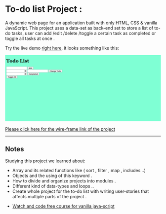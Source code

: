 # To-do list Project :

A dynamic web page for an application built with only HTML, CSS & vanilla JavaScript. This project uses a data-set as back-end set to store a list of to-do tasks, user can add /edit /delete /toggle a certain task as completed or toggle all tasks at once .

Try the live demo [right here](https://rashaali84.github.io/Sort-Without-Articles/index.html), it looks something like this:

[![To-do list Project screen shot](./images/prajs.png)](https://rashaali84.github.io/practical-javascript-/)

[Please click here for the wire-frame link of the project](https://wireframe.cc/OjvAvT)

---

## Notes

Studying this project we learned about:

- Array and its related functions like ( sort , filter , map , includes ..)
- Objects and the using of this keyword .
- How to divide and organize projects into modules .
- Different kind of data-types and loops ..
- Create whole project for the to-do list with writing user-stories that affects multiple parts of the project .

* [Watch and code free course for vanilla java-script](https://watchandcode.com/courses/enrolled/60264)
